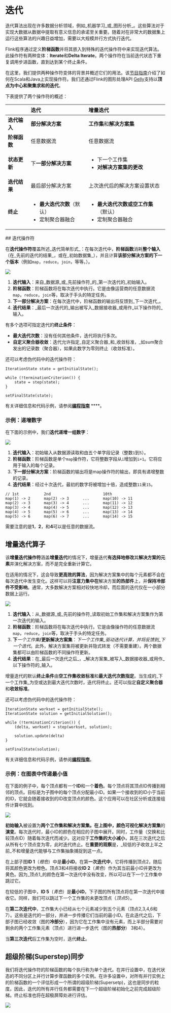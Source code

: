 # 迭代

迭代算法出现在许多数据分析领域，例如_机器学习_或_图形分析_。这些算法对于实现大数据从数据中提取有意义信息的承诺至关重要。随着对在非常大的数据集上运行这些算法的兴趣日益增加，需要以大规模并行方式执行迭代。

Flink程序通过定义**阶梯函数**并将其嵌入到特殊的迭代操作符中来实现迭代算法。此操作符有两种变体：**Iterate**和**Delta Iterate**。两个操作符在当前迭代状态下重复调用步进函数，直到达到某个终止条件。

在这里，我们提供两种操作符变体的背景并概述它们的用法。该[节目指南](https://ci.apache.org/projects/flink/flink-docs-release-1.7/dev/batch/index.html)介绍了如何在Scala和Java上实现操作符。我们还通过Flink的图形处理API [Gelly](https://ci.apache.org/projects/flink/flink-docs-release-1.7/dev/libs/gelly/index.html)支持以**顶点为中心和聚集求和的迭代**。

下表提供了两个操作符的概述：

<table>
  <thead>
    <tr>
      <th style="text-align:left"></th>
      <th style="text-align:left">&#x8FED;&#x4EE3;</th>
      <th style="text-align:left">&#x589E;&#x91CF;&#x8FED;&#x4EE3;</th>
    </tr>
  </thead>
  <tbody>
    <tr>
      <td style="text-align:left"><b>&#x8FED;&#x4EE3;&#x8F93;&#x5165;</b>
      </td>
      <td style="text-align:left"><b>&#x90E8;&#x5206;&#x89E3;&#x51B3;&#x65B9;&#x6848;</b>
      </td>
      <td style="text-align:left"><b>&#x5DE5;&#x4F5C;&#x96C6;</b>&#x548C;<b>&#x89E3;&#x51B3;&#x65B9;&#x6848;&#x96C6;</b>
      </td>
    </tr>
    <tr>
      <td style="text-align:left"><b>&#x9636;&#x68AF;&#x51FD;&#x6570;</b>
      </td>
      <td style="text-align:left">&#x4EFB;&#x610F;&#x6570;&#x636E;&#x6D41;</td>
      <td style="text-align:left">&#x4EFB;&#x610F;&#x6570;&#x636E;&#x6D41;</td>
    </tr>
    <tr>
      <td style="text-align:left"><b>&#x72B6;&#x6001;&#x66F4;&#x65B0;</b>
      </td>
      <td style="text-align:left">&#x4E0B;<b>&#x4E00;&#x90E8;&#x5206;&#x89E3;&#x51B3;&#x65B9;&#x6848;</b>
      </td>
      <td style="text-align:left">
        <p></p>
        <ul>
          <li>&#x4E0B;&#x4E00;&#x4E2A;&#x5DE5;&#x4F5C;&#x96C6;</li>
          <li><b>&#x5BF9;&#x89E3;&#x51B3;&#x65B9;&#x6848;&#x96C6;&#x7684;&#x66F4;&#x6539;</b>
          </li>
        </ul>
      </td>
    </tr>
    <tr>
      <td style="text-align:left"><b>&#x8FED;&#x4EE3;&#x7ED3;&#x679C;</b>
      </td>
      <td style="text-align:left">&#x6700;&#x540E;&#x90E8;&#x5206;&#x89E3;&#x51B3;&#x65B9;&#x6848;</td>
      <td
      style="text-align:left">&#x4E0A;&#x6B21;&#x8FED;&#x4EE3;&#x540E;&#x7684;&#x89E3;&#x51B3;&#x65B9;&#x6848;&#x8BBE;&#x7F6E;&#x72B6;&#x6001;</td>
    </tr>
    <tr>
      <td style="text-align:left"><b>&#x7EC8;&#x6B62;</b>
      </td>
      <td style="text-align:left">
        <p></p>
        <ul>
          <li><b>&#x6700;&#x5927;&#x8FED;&#x4EE3;&#x6B21;&#x6570;</b>&#xFF08;&#x9ED8;&#x8BA4;&#xFF09;</li>
          <li>&#x5B9A;&#x5236;&#x805A;&#x5408;&#x5668;&#x878D;&#x5408;</li>
        </ul>
      </td>
      <td style="text-align:left">
        <p></p>
        <ul>
          <li><b>&#x6700;&#x5927;&#x8FED;&#x4EE3;&#x6B21;&#x6570;&#x6216;&#x7A7A;&#x5DE5;&#x4F5C;&#x96C6;</b>&#xFF08;&#x9ED8;&#x8BA4;&#xFF09;</li>
          <li>&#x5B9A;&#x5236;&#x805A;&#x5408;&#x5668;&#x878D;&#x5408;</li>
        </ul>
      </td>
    </tr>
  </tbody>
</table>## 迭代操作符

在**迭代操作符**覆盖所述_迭代简单形式_：在每次迭代中，**阶梯函数**消耗**整个输入**（在_先前的迭代的结果_，或在_初始数据集_），并且计算**该部分解决方案的下一个版本**（例如`map`，`reduce`，`join`，等等。）。

![](../../.gitbook/assets/image%20%2840%29.png)

1. **迭代输入**：来自_数据源_或_先前操作符_的_第一次迭代的_初始输入。
2. **阶梯函数**：阶梯函数将在每次迭代中执行。它是由像运营商的任意数据流`map`，`reduce`，`join`等，取决于手头的特定任务。
3. **下一部分解决方案**：在每次迭代中，阶梯函数的输出将反馈到_下一次迭代_。
4. **迭代结果**：_最后一次迭代的_输出被写入_数据接收器_或用作_以下操作符的_输入。

有多个选项可指定迭代的**终止条件**：

* **最大迭代次数**：没有任何其他条件，迭代将执行多次。
* **自定义聚合器收敛**：迭代允许指定_自定义聚合器_和_收敛标准，_如sum聚合发出的记录数（聚合器），如果此数字为零则终止（收敛标准）。

还可以考虑伪代码中的迭代操作符：

```text
IterationState state = getInitialState();

while (!terminationCriterion()) {
	state = step(state);
}

setFinalState(state);
```

有关详细信息和代码示例，请参阅[**编程指南**](https://ci.apache.org/projects/flink/flink-docs-release-1.7/dev/batch/index.html) ****。

### 示例：递增数字

在下面的示例中，我们**迭代递增一组数字**：

![](../../.gitbook/assets/image%20%2831%29.png)

1. **迭代输入**：初始输入从数据源读取和由五个单字段记录（整数`1`到`5`）。
2. **阶梯函数**：阶梯函数是单个`map`操作符，它将整数字段从`i`增加到`i+1`。它将应用于输入的每个记录。
3. **下一部分解决方案**：阶梯函数的输出将是map操作符的输出，即具有递增整数的记录。
4. **迭代结果**：经过十次迭代，最初的数字将被增加十倍，造成整数`11`来`15`。

```text
// 1st           2nd                       10th
map(1) -> 2      map(2) -> 3      ...      map(10) -> 11
map(2) -> 3      map(3) -> 4      ...      map(11) -> 12
map(3) -> 4      map(4) -> 5      ...      map(12) -> 13
map(4) -> 5      map(5) -> 6      ...      map(13) -> 14
map(5) -> 6      map(6) -> 7      ...      map(14) -> 15
```

需要注意的是**1**，**2**，和**4**可以是任意的数据流。

## 增量迭代算子

该**增量迭代操作符**涵盖**增量迭代**的情况下，增量迭代**有选择地修改**其**解决方案的元素**并演化解决方案，而不是完全重新计算它。

在适用的情况下，这会导致**更高效的算法**，因为解决方案集中的每个元素都不会在每次迭代中发生变化。这样可以将**注意力集中在**解决方案**的热部件**上，并**保持冷部件不受影响**。通常，大多数解决方案相对较快地冷却，而后面的迭代仅在一小部分数据上运行。  


![](../../.gitbook/assets/image%20%2816%29.png)

1. **迭代输入**：从_数据源_或_先前的操作符_读取初始工作集和解决方案集作为第一次迭代的输入。
2. **阶梯函数**：阶梯函数将在每次迭代中执行。它是由像操作符的任意数据流`map`，`reduce`，`join`等，取决于手头的特定任务。
3. **下**_一个工作集_**/更新解决方案集**：_下一个工作集_驱动迭代计算，并将反馈到_下一个迭代_。此外，解决方案集将被更新并隐式转发（不需要重建）。两个数据集都可以由阶梯函数的不同操作符更新。
4. **迭代结果**：在_最后一次迭代之后_，_解决方案集_被写入_数据接收器_或用作_以下操作符的_输入。

增量迭代的默认**终止条件**由**空工作集收敛标准**和**最大迭代次数指定**。当生成的_下一个工作集_为空或达到最大迭代次数时，迭代将终止。还可以指定**自定义聚合器**和**收敛标准**。

还可以考虑伪代码中的迭代操作符：

```text
IterationState workset = getInitialState();
IterationState solution = getInitialSolution();

while (!terminationCriterion()) {
	(delta, workset) = step(workset, solution);

	solution.update(delta)
}

setFinalState(solution);
```

有关详细信息和代码示例，请参阅[**编程指南**](https://ci.apache.org/projects/flink/flink-docs-release-1.7/dev/batch/index.html)。

### 示例：在图表中传递最小值

在下面的例子中，每个顶点都有一个**ID**和一个**着色**。每个顶点将其顶点ID传播到相邻的顶点。目标是为子图中的每个顶点分配最小ID。如果一个接收到的ID小于当前的ID，它就会随着接收到的ID改变顶点的颜色。这个应用可以在社区分析或连接组件计算中找到。

![](../../.gitbook/assets/image%20%2830%29.png)

**初始输入**被设置为**两个工作集和解决方案集。**在上图中，颜色可视化**解决方案集**的**演变**。每次迭代时，最小ID的颜色在相应的子图中展开。同时，工作量（交换和比较顶点ID）随着每次迭代而减少。这对应于**工作集的大小减小**，其在三次迭代之后从所有七个顶点变为零，此时迭代终止。在**重要的观察**是，_较低的子收敛上半之前_不和增量迭代能够与工作集抽象捕捉到这一点。

在上部子图**ID 1**（_橙色_）中是**最小ID**。在第**一次迭代中**，它将传播到顶点2，随后将其颜色更改为橙​​色。顶点3和4将接收**ID 2**（_黄色_）作为其当前最小ID并更改为黄色。因为_顶点1_的颜色在第一次迭代中没有改变，所以可以在下一个工作集中跳过它。

在较低的子图中，**ID 5**（_青色_）是**最小ID**。下子图的所有顶点将在第一次迭代中接收它。同样，我们可以跳过下一个工作集的未更改顶点（_顶点5_）。

在**第二次迭代中**，工作集大小已经从七个元素减少到五个元素（顶点2,3,4,6和7）。这些是迭代的一部分，并进一步传播它们当前的最小ID。在此迭代之后，下部子图已经收敛（图的**冷部分**），因为它在工作集中没有元素，而上半部分需要对剩余的两个工作集元素（顶点）进行进一步迭代（图的**热部分**） 3和4）。

当**第三次迭代**后工作集为空时，迭代**终止**。

## 超级阶梯\(Superstep\)同步

我们将迭代操作符的阶梯函数的每个执行称为单个迭代。在并行设置中，在迭代状态的不同分区上并行计算步骤函数的多个实例。在许多设置中，对所有并行实例上的阶梯函数的一个评估形成一个所谓的超级阶梯\(Supersetp\)，这也是同步的粒度。因此，迭代的所有并行任务都需要在下一个超级阶梯初始化之前完成超级阶梯。终止标准也将在超极屏障处进行评估。

![](../../.gitbook/assets/image%20%282%29.png)

